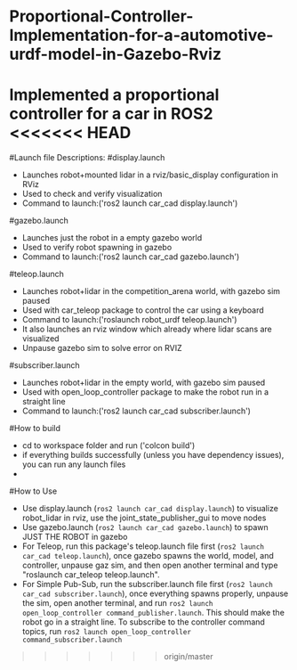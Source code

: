 # Proportional-Controller-Implementation-for-a-automotive-urdf-model-in-Gazebo-Rviz
Implemented a proportional controller for a car in ROS2
<<<<<<< HEAD
=======

#Launch file Descriptions:
#display.launch

   - Launches robot+mounted lidar in a rviz/basic_display configuration in RViz
   - Used to check and verify visualization
   - Command to launch:('ros2 launch car_cad display.launch')

#gazebo.launch

   - Launches just the robot in a empty gazebo world
   - Used to verify robot spawning in gazebo
   - Command to launch:('ros2 launch car_cad gazebo.launch')

#teleop.launch

  - Launches robot+lidar in the competition_arena world, with gazebo sim paused
  - Used with car_teleop package to control the car using a keyboard
  - Command to launch:('roslaunch robot_urdf teleop.launch')
  - It also launches an rviz window which already where lidar scans are visualized
  - Unpause gazebo sim to solve error on RVIZ

#subscriber.launch

  - Launches robot+lidar in the empty world, with gazebo sim paused
  - Used with open_loop_controller package to make the robot run in a straight line
  - Command to launch:('ros2 launch car_cad subscriber.launch')

#How to build

  - cd to workspace folder and run ('colcon build')
  - if everything builds successfully (unless you have dependency issues), you can run any launch files
  - 
#How to Use

- Use display.launch (`ros2 launch car_cad display.launch`) to visualize robot_lidar in rviz, use the joint_state_publisher_gui to move nodes
- Use gazebo.launch (`ros2 launch car_cad gazebo.launch`) to spawn JUST THE ROBOT in gazebo
- For Teleop, run this package's teleop.launch file first (`ros2 launch car_cad teleop.launch`), once gazebo spawns the world, model, and controller, unpause gaz sim, and then open another terminal and type "roslaunch car_teleop teleop.launch".
- For Simple Pub-Sub, run the subscriber.launch file first (`ros2 launch car_cad subscriber.launch`), once everything spawns properly, unpause the sim, open another terminal, and run `ros2 launch open_loop_controller command_publisher.launch`. This should make the robot go in a straight line. To subscribe to the controller command topics, run `ros2 launch open_loop_controller command_subscriber.launch`
>>>>>>> origin/master
